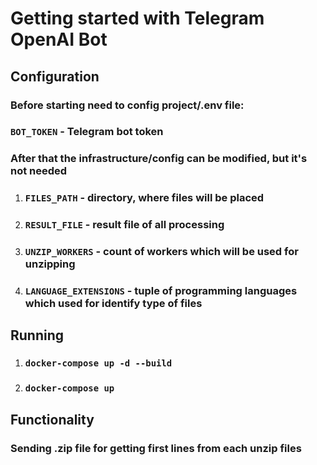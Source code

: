# Getting started with Telegram OpenAI Bot

## Configuration

### Before starting need to config project/.env file:
### `BOT_TOKEN` - Telegram bot token

### After that the infrastructure/config can be modified, but it's not needed
1) ### `FILES_PATH` - directory, where files will be placed
2) ### `RESULT_FILE` - result file of all processing
3) ### `UNZIP_WORKERS` - count of workers which will be used for unzipping
4) ### `LANGUAGE_EXTENSIONS` - tuple of programming languages which used for identify type of files

## Running

1) ### `docker-compose up -d --build`
2) ### `docker-compose up`

## Functionality

### Sending .zip file for getting first lines from each unzip files